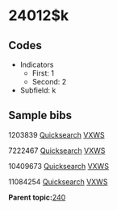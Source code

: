 # 24012$k

## Codes

-   Indicators
    -   First: 1
    -   Second: 2
-   Subfield: k

## Sample bibs

1203839 [Quicksearch](https://search.library.yale.edu/catalog/1203839) [VXWS](http://prodorbis.library.yale.edu:7014/vxws/GetHoldingsService?bibId=1203839)

7222467 [Quicksearch](https://search.library.yale.edu/catalog/7222467) [VXWS](http://prodorbis.library.yale.edu:7014/vxws/GetHoldingsService?bibId=7222467)

10409673 [Quicksearch](https://search.library.yale.edu/catalog/10409673) [VXWS](http://prodorbis.library.yale.edu:7014/vxws/GetHoldingsService?bibId=10409673)

11084254 [Quicksearch](https://search.library.yale.edu/catalog/11084254) [VXWS](http://prodorbis.library.yale.edu:7014/vxws/GetHoldingsService?bibId=11084254)

**Parent topic:**[240](../../tags/240/240.md)

